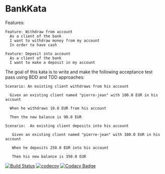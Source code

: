 # BankKata
Features:
```
Feature: Withdraw from account
  As a client of the bank
  I want to withdraw money from my account
  In order to have cash
```
```
Feature: Deposit into account
  As a client of the bank
  I want to make a deposit in my account
```
The goal of this kata is to write and make the following acceptance test pass using BDD and TDD approaches: 
```
Scenario: An existing client withdraws from his account

  Given an existing client named "pierre-jean" with 100.0 EUR in his account

  When he withdraws 10.0 EUR from his account
  
  Then the new balance is 90.0 EUR 
```
```
Scenario:  An existing client deposits into his account
   
   Given an existing client named "pierre-jean" with 100.0 EUR in his account
   
   When he deposits 250.0 EUR into his account
   
   Then his new balance is 350.0 EUR
```
[![Build Status](https://travis-ci.org/isaqrani/BankKata.svg?branch=master)](https://travis-ci.org/isaqrani/BankKata)
[![codecov](https://codecov.io/gh/isaqrani/BankKata/branch/master/graph/badge.svg)](https://codecov.io/gh/isaqrani/BankKata)
[![Codacy Badge](https://api.codacy.com/project/badge/Grade/186a96ec67cf4011b3c0da78f0890ef5)](https://www.codacy.com/app/ilysaq/BankKata?utm_source=github.com&amp;utm_medium=referral&amp;utm_content=isaqrani/BankKata&amp;utm_campaign=Badge_Grade)
